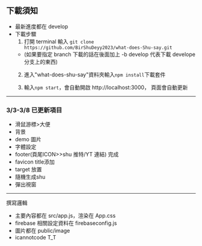 ## 下載須知

- 最新進度都在 develop
- 下載步驟
  1. 打開 terminal 輸入 `git clone https://github.com/BirShuDeyy2023/what-does-Shu-say.git `
  - (如果要指定 branch 下載的話在後面加上 -b develop 代表下載 develope 分支上的東西)
  2. 進入"what-does-shu-say"資料夾輸入`npm install`下載套件

  3. 輸入`npm start`，會自動開啟 http://localhost:3000， 頁面會自動更新

---

### 3/3-3/8 已更新項目

- 滑鼠游標>大便
- 背景
- demo 圖片
- 字體設定
- footer(頁尾ICON>>shu 推特/YT 連結) 完成
- favicon title添加
- target 放置
- 隨機生成shu
- 彈出視窗
---

撰寫邏輯

- 主要內容都在 src/app.js，渲染在 App.css
- firebase 相關設定資料在 firebaseconfig.js
- 圖片都在 public/image
- icannotcode T_T
